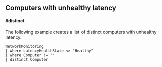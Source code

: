 ## Computers with unhealthy latency
#### #distinct

The following example creates a list of distinct computers with unhealthy latency.
```OQL
NetworkMonitoring 
| where LatencyHealthState <> "Healthy" 
| where Computer != "" 
| distinct Computer
```